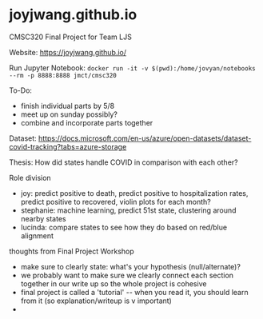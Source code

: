 # joyjwang.github.io
CMSC320 Final Project for Team LJS

Website: https://joyjwang.github.io/

Run Jupyter Notebook: `docker run -it -v $(pwd):/home/jovyan/notebooks --rm -p 8888:8888 jmct/cmsc320`

To-Do:
- finish individual parts by 5/8
- meet up on sunday possibly?
- combine and incorporate parts together

Dataset:
https://docs.microsoft.com/en-us/azure/open-datasets/dataset-covid-tracking?tabs=azure-storage

Thesis:
How did states handle COVID in comparison with each other?

Role division
- joy: predict positive to death, predict positive to hospitalization rates, predict positive to recovered, violin plots for each month?
- stephanie: machine learning, predict 51st state, clustering around nearby states
- lucinda: compare states to see how they do based on red/blue alignment

thoughts from Final Project Workshop 
- make sure to clearly state: what's your hypothesis (null/alternate)?
- we probably want to make sure we clearly connect each section together in our write up so the whole project is cohesive
- final project is called a 'tutorial' -- when you read it, you should learn from it (so explanation/writeup is v important)
- 